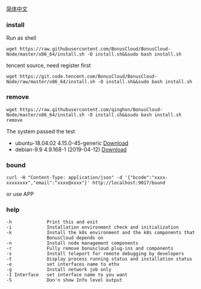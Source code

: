 
[简体中文](README_zh.md)

### install
Run as shell
```
wget https://raw.githubusercontent.com/BonusCloud/BonusCloud-Node/master/x86_64/install.sh -O install.sh&&sudo bash install.sh
```
tencent source, need register first
```
wget https://git.code.tencent.com/BonusCloud/BonusCloud-Node/raw/master/x86_64/install.sh -O install.sh&&sudo bash install.sh
```
### remove
```
wget https://raw.githubusercontent.com/qinghon/BonusCloud-Node/master/x86_64/install.sh -O install.sh&&sudo bash install.sh remove
```

The system passed the test
- ubuntu-18.04.02 4.15.0-45-generic [Download](https://www.ubuntu.com/download/server)
- debian-9.9 4.9.168-1 (2019-04-12) [Download](https://www.debian.org/distrib/)

### bound
```
curl -H "Content-Type: application/json" -d '{"bcode":"xxxx-xxxxxxxx","email":"xxxx@xxxx"}' http://localhost:9017/bound
```
or use APP

### help

    -h             Print this and exit
    -i             Installation environment check and initialization
    -k             Install the k8s environment and the k8s components that
                   BonusCloud depends on
    -n             Install node management components
    -r             Fully remove bonuscloud plug-ins and components
    -s             Install teleport for remote debugging by developers
    -t             Display process running status and installation status
    -e             set interfaces name to ethx
    -g             Install network job only
    -I Interface   set interface name to you want
    -S             Don'n show Info level output
